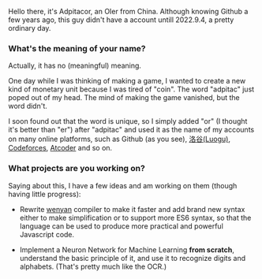 <!--
- 👋 Hi, I’m @adpitacor
- 👀 I’m interested in ...
- 🌱 I’m currently learning ...
- 💞️ I’m looking to collaborate on ...
- 📫 How to reach me ...

adpitacor/adpitacor is a ✨ special ✨ repository because its `README.md` (this file) appears on your GitHub profile.
You can click the Preview link to take a look at your changes.
-->

Hello there, it's Adpitacor, an OIer from China. Although knowing Github a few years ago, this guy didn't have a account untill 2022.9.4, a pretty ordinary day.

### What's the meaning of your name?

Actually, it has no (meaningful) meaning.

One day while I was thinking of making a game, I wanted to create a new kind of monetary unit because I was tired of "coin". The word "adpitac" just poped out of my head. The mind of making the game vanished, but the word didn't.

I soon found out that the word is unique, so I simply added "or" (I thought it's better than "er") after "adpitac" and used it as the name of my accounts on many online platforms, such as Github (as you see), [洛谷(Luogu)](https://www.luogu.com.cn/user/374733), [Codeforces](https://codeforces.com/profile/adpitacor), [Atcoder](https://atcoder.jp/users/adpitacor) and so on.

### What projects are you working on?

Saying about this, I have a few ideas and am working on them (though having little progress):

- Rewrite [wenyan](https://github.com/wenyan-lang/wenyan) compiler to make it faster and add brand new syntax either to make simplification or to support more ES6 syntax, so that the language can be used to produce more practical and powerful Javascript code.

- Implement a Neuron Network for Machine Learning **from scratch**, understand the basic principle of it, and use it to recognize digits and alphabets. (That's pretty much like the OCR.)
